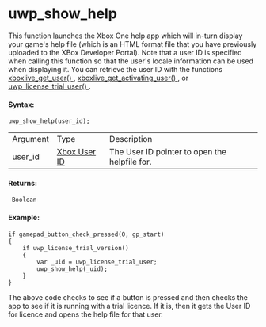 # uwp_show_help

This function launches the Xbox One help app which will in-turn display
your game's help file (which is an HTML format file that you have
previously uploaded to the XBox Developer Portal). Note that a user ID
is specified when calling this function so that the user's locale
information can be used when displaying it. You can retrieve the user ID
with the functions [ xboxlive_get_user()
](Users_And_Accounts/xboxlive_get_user) , [
xboxlive_get_activating_user()
](Users_And_Accounts/xboxlive_get_activating_user) , or [
uwp_license_trial_user() ](uwp_license_trial_user) .

#### Syntax:

``` gml
uwp_show_help(user_id);
```

|          |                                                                                                                           |                                               |
|----------|---------------------------------------------------------------------------------------------------------------------------|-----------------------------------------------|
| Argument | Type                                                                                                                      | Description                                   |
| user_id  |  [Xbox User ID](../../../../GameMaker_Language/GML_Reference/UWP_And_XBox_Live/Users_And_Accounts/xboxlive_get_user)  | The User ID pointer to open the helpfile for. |

#### Returns:

``` gml
 Boolean
```

#### Example:

``` gml
if gamepad_button_check_pressed(0, gp_start)
{
    if uwp_license_trial_version()
    {
        var _uid = uwp_license_trial_user;
        uwp_show_help(_uid);
    }
}
```

The above code checks to see if a button is pressed and then checks the
app to see if it is running with a trial licence. If it is, then it gets
the User ID for licence and opens the help file for that user.
